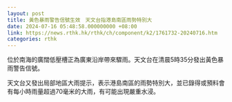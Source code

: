 ```yaml
---
layout: post
title: 黃色暴雨警告信號生效　天文台指港島南區雨勢特別大
date: 2024-07-16 05:48:58.000000000 +08:00
link: https://news.rthk.hk/rthk/ch/component/k2/1761732-20240716.htm
categories: rthk
---
```


位於南海的廣闊低壓槽正為廣東沿岸帶來驟雨。天文台在清晨5時35分發出黃色暴雨警告信號。 

天文台又發出局部地區大雨提示，表示港島南區的雨勢特別大，並已錄得或預料會有每小時雨量超過70毫米的大雨，有可能出現嚴重水浸。
